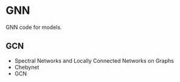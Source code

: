 # GNN
GNN code for models.

## GCN
- Spectral Networks and Locally Connected Networks on Graphs
- Chebynet
- GCN
